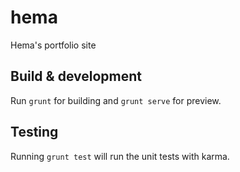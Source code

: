 # hema
Hema's portfolio site

## Build & development

Run `grunt` for building and `grunt serve` for preview.

## Testing

Running `grunt test` will run the unit tests with karma.
